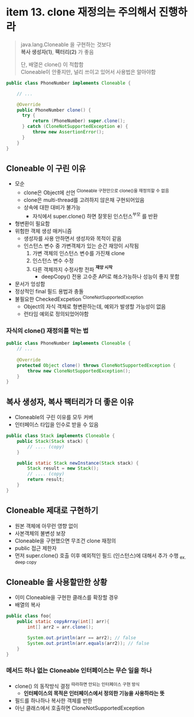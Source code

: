 <h1>item 13. clone 재정의는 주의해서 진행하라</h1>

> java.lang.Cloneable 을 구현하는 것보다  
> **복사 생성자(1)**, **팩터리(2)** 가 좋음
>
> 단, 배열은 clone() 이 적합함  
> Cloneable이 안좋지만, 널리 쓰이고 있어서 사용법은 알아야함

```java
public class PhoneNumber implements Cloneable {

    // ...

    @Override
    public PhoneNumber clone() {
      try {
          return (PhoneNumber) super.clone();
      } catch (CloneNotSupportedException e) {
          throw new AssertionError();
      }
    }
}
```

<h2>Cloneable 이 구린 이유</h2>

- 모순
    - clone은 Object에 선언 <sup>Cloneable 구현만으로 clone()을 재정의할 수 없음</sup>
    - clone은 multi-thread를 고려하지 않은채 구현되어있음
    - 상속에 대한 대비가 불가능
        - 자식에서 super.clone() 하면 잘못된 인스턴스<sup>부모</sup> 를 반환
- 형변환이 필요함  
- 위험한 객체 생성 매커니즘
    - 생성자를 사용 안하면서 생성자와 목적이 같음
    - 인스턴스 변수 중 가변객체가 있는 순간 재앙이 시작됨
        1. 가변 객체의 인스턴스 변수를 가진채 clone
        2. 인스턴스 변수 수정
        3. 다른 객체까지 수정사항 전파 **<sup>재앙 시작</sup>**
           - deepCopy() 전용 고수준 API로 해소가능하나 성능이 좋지 못함
- 문서가 엉성함
- 정상적인 final 필드 용법과 충돌
- 불필요한 CheckedExcpetion <sup>CloneNotSupportedException</sup>
    - Object의 자식 객체로 형변환하는데, 예외가 발생할 가능성이 없음
    - 런타임 예외로 정의되었어야함


<h3>자식의 clone() 재정의를 막는 법</h3>


```java
public class PhoneNumber implements Cloneable {
    // ...
    
    @Override
    protected Object clone() throws CloneNotSupportedException {
        throw new CloneNotSupportedException();
    }
}

```

<h2>복사 생성자, 복사 팩터리가 더 좋은 이유</h2>

- Cloneable의 구린 이유를 모두 커버
- 인터페이스 타입을 인수로 받을 수 있음

```java
public class Stack implements Cloneable {
    public Stack(Stack stack) {
        // .... (copy)
    }

    public static Stack newInstance(Stack stack) {
        Stack result = new Stack();
        // .... (copy)
        return result;
    }
}
```

<h2>Cloneable 제대로 구현하기</h2>

- 원본 객체에 아무런 영향 없이
- 사본객체의 불변성 보장
- Cloneable을 구현했으면 무조건 clone 재정의
- public 접근 제한자
- 먼저 super.clone() 호출 이후 예외적인 필드 (인스턴스)에 대해서 추가 수행 <sub>ex. deep copy</sub>

<h2>Cloneable 을 사용할만한 상황</h2>

- 이미 Cloneable을 구현한 클래스를 확장할 경우
- 배열의 복사

```java
public class foo{
    public static copyArray(int[] arr){
        int[] arr2 = arr.clone();

        System.out.println(arr == arr2); // false
        System.out.println(arr.equals(arr2)); // false
    }
} 

```

<h3>메서드 하나 없는 Cloneable 인터페이스는 무슨 일을 하나</h3>

- clone() 의 동작방식 결정 <sup>따라하면 안되는 인터페이스 구현 방식</sup>
  - **인터페이스의 목적은 인터페이스에서 정의한 기능을 사용하라는 뜻**
- 필드를 하나하나 복사한 객체를 반한
- 아닌 클래스에서 호출하면 CloneNotSupportedException

